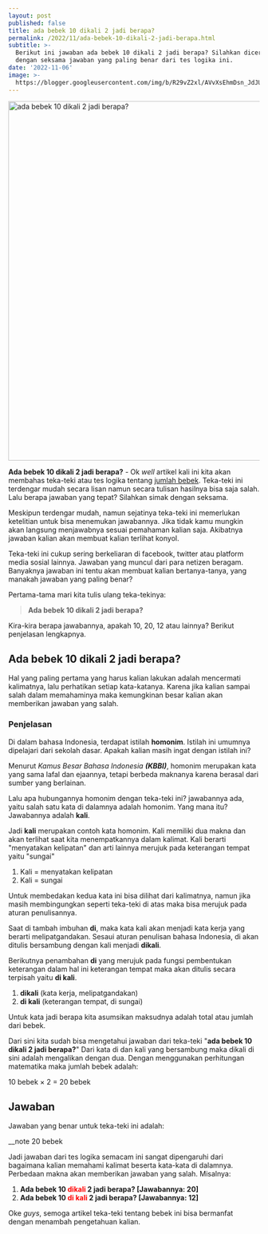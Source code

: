 ```yaml
---
layout: post
published: false
title: ada bebek 10 dikali 2 jadi berapa?
permalink: /2022/11/ada-bebek-10-dikali-2-jadi-berapa.html
subtitle: >-
  Berikut ini jawaban ada bebek 10 dikali 2 jadi berapa? Silahkan dicermati
  dengan seksama jawaban yang paling benar dari tes logika ini.
date: '2022-11-06'
image: >-
  https://blogger.googleusercontent.com/img/b/R29vZ2xl/AVvXsEhmDsn_JdJUCQSrSmT7DF5MCCN9NyEyM6ImwrI7LPDN-i4CEq4qin_OrbJYw5pDQXivZ7kPttlD2Zz9NO8eM_ImUZR4rLfrcWohNEVnbtINIJ9f_ggChUDX83OL18KH-FOB__8g6Nl33p4l8cTrcVPCxsv0LgCgMHzTAG3lMzPTGzzUQURiQuhvr3x5/h169-w300-rw/ADA%20BEBEK%2010-min.jpg
---
```

<img alt="ada bebek 10 dikali 2 jadi berapa?" height="720" src="https://blogger.googleusercontent.com/img/b/R29vZ2xl/AVvXsEhmDsn_JdJUCQSrSmT7DF5MCCN9NyEyM6ImwrI7LPDN-i4CEq4qin_OrbJYw5pDQXivZ7kPttlD2Zz9NO8eM_ImUZR4rLfrcWohNEVnbtINIJ9f_ggChUDX83OL18KH-FOB__8g6Nl33p4l8cTrcVPCxsv0LgCgMHzTAG3lMzPTGzzUQURiQuhvr3x5/s1600/ADA%20BEBEK%2010-min.jpg" title="ada bebek 10 dikali 2 jadi berapa?" width="1280" /><br />
<p>
  <strong>Ada bebek 10 dikali 2 jadi berapa?</strong> - Ok <i>well</i> artikel
  kali ini kita akan membahas teka-teki atau tes logika tentang
  <a href="https://www.supnewz.com/2020/07/tes-logika-ada-8-bebek-dikali-2-di.html" target="_blank">jumlah bebek</a>. Teka-teki ini terdengar mudah secara lisan namun secara tulisan hasilnya
  bisa saja salah. Lalu berapa jawaban yang tepat? Silahkan simak dengan
  seksama.
</p>
<p>
  Meskipun terdengar mudah, namun sejatinya teka-teki ini memerlukan ketelitian
  untuk bisa menemukan jawabannya. Jika tidak kamu mungkin akan langsung
  menjawabnya sesuai pemahaman kalian saja. Akibatnya jawaban kalian akan
  membuat kalian terlihat konyol.
</p>
<p>
  Teka-teki ini cukup sering berkeliaran di facebook, twitter atau platform
  media sosial lainnya. Jawaban yang muncul dari para netizen beragam. Banyaknya
  jawaban ini tentu akan membuat kalian bertanya-tanya, yang manakah jawaban
  yang paling benar?
</p>
<p>Pertama-tama mari kita tulis ulang teka-tekinya:</p>
<p style="text-align: center;"></p>
<blockquote><b>Ada bebek 10 dikali 2 jadi berapa?</b></blockquote>
<p></p>
<p>
  Kira-kira berapa jawabannya, apakah 10, 20, 12 atau lainnya? Berikut
  penjelasan lengkapnya.
</p>
<h2 style="text-align: left;">Ada bebek 10 dikali 2 jadi berapa?</h2>
<p>
  Hal yang paling pertama yang harus kalian lakukan adalah mencermati
  kalimatnya, lalu perhatikan setiap kata-katanya. Karena jika kalian sampai
  salah dalam memahaminya maka kemungkinan besar kalian akan memberikan jawaban
  yang salah.</p>
<h3 style="text-align: left;">Penjelasan</h3>
<p>
  Di dalam bahasa Indonesia, terdapat istilah <b>homonim</b>. Istilah ini
  umumnya dipelajari dari sekolah dasar. Apakah kalian masih ingat dengan
  istilah ini?
</p>
<p>
  Menurut <em>Kamus Besar Bahasa Indonesia <strong>(KBBI)</strong></em>, homonim merupakan kata yang sama lafal dan ejaannya, tetapi berbeda
  maknanya karena berasal dari sumber yang berlainan.
</p>
<p>
  Lalu apa hubungannya homonim dengan teka-teki ini? jawabannya ada, yaitu salah
  satu kata di dalamnya adalah homonim. Yang mana itu? Jawabannya adalah
  <b>kali</b>.
</p>
<p>
  Jadi <b>kali</b> merupakan contoh kata homonim. Kali memiliki dua makna dan
  akan terlihat saat kita menempatkannya dalam kalimat. Kali berarti "menyatakan
  kelipatan" dan arti lainnya merujuk pada keterangan tempat yaitu "sungai"
</p>
<ol style="text-align: left;">
  <li>Kali = menyatakan kelipatan</li>
  <li>Kali = sungai</li>
</ol>
<p>
  Untuk membedakan kedua kata ini bisa dilihat dari kalimatnya, namun jika masih
  membingungkan seperti teka-teki di atas maka bisa merujuk pada aturan
  penulisannya.
</p>
<p>
  Saat di tambah imbuhan <b>di</b>, maka kata kali akan menjadi kata kerja yang
  berarti melipatgandakan. Sesaui aturan penulisan bahasa Indonesia, di akan
  ditulis bersambung dengan kali menjadi <b>dikali</b>.
</p>
<p>
  Berikutnya penambahan <b>di</b> yang merujuk pada fungsi pembentukan
  keterangan dalam hal ini keterangan tempat maka akan ditulis secara terpisah
  yaitu <b>di kali</b>.
</p>
<p></p>
<ol style="text-align: left;">
  <li><b>dikali</b> (kata kerja, melipatgandakan)</li>
  <li><b>di kali</b> (keterangan tempat, di sungai)</li>
</ol>
<p></p>
<p>Untuk kata jadi berapa kita asumsikan maksudnya adalah total atau jumlah dari bebek.</p><p>
  Dari sini kita sudah bisa mengetahui jawaban dari teka-teki "<b>ada bebek 10 dikali 2 jadi berapa?</b>" Dari kata di dan kali yang bersambung maka dikali di sini adalah mengalikan
  dengan dua. Dengan menggunakan perhitungan matematika maka jumlah bebek
  adalah:
</p>
<p>10 bebek&nbsp;× 2 = 20 bebek</p>
<h2 style="text-align: left;">Jawaban</h2><p style="text-align: left;">Jawaban yang benar untuk teka-teki ini adalah:</p><p style="text-align: left;">__note 20 bebek</p><p style="text-align: left;">Jadi jawaban dari tes logika semacam ini sangat dipengaruhi dari bagaimana
  kalian memahami kalimat beserta kata-kata di dalamnya. Perbedaan makna akan
  memberikan jawaban yang salah. Misalnya:</p>
<p></p>
<ol style="text-align: left;">
  <li>
    <b>Ada bebek 10 <span style="color: red;">dikali</span> 2 jadi berapa?
      [Jawabannya: 20]</b>
  </li>
  <li>
    <b>Ada bebek 10 <span style="color: red;">di kali</span> 2 jadi berapa?
      [Jawabannya: 12]</b>
  </li>
</ol>
<p>Oke <i>guys</i>, semoga artikel teka-teki tentang bebek ini bisa bermanfat dengan menambah pengetahuan kalian.</p>

